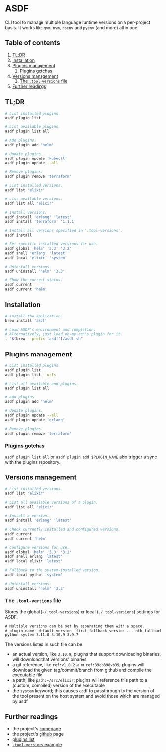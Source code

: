 # ASDF

CLI tool to manage multiple language runtime versions on a per-project basis. It works like `gvm`, `nvm`, `rbenv` and `pyenv` (and more) all in one.

## Table of contents <!-- omit in toc -->

1. [TL;DR](#tldr)
1. [Installation](#installation)
1. [Plugins management](#plugins-management)
   1. [Plugins gotchas](#plugins-gotchas)
1. [Versions management](#versions-management)
   1. [The `.tool-versions` file](#the-tool-versions-file)
1. [Further readings](#further-readings)

## TL;DR

```sh
# List installed plugins.
asdf plugin list

# List available plugins.
asdf plugin list all

# Add plugins.
asdf plugin add 'helm'

# Update plugins.
asdf plugin update 'kubectl'
asdf plugin update --all

# Remove plugins.
asdf plugin remove 'terraform'

# List installed versions.
asdf list 'elixir'

# List available versions.
asdf list all 'elixir'

# Install versions.
asdf install 'erlang' 'latest'
asdf install 'terraform' '1.1.1'

# Install all versions specified in '.tool-versions'.
asdf install

# Set specific installed versions for use.
asdf global 'helm' '3.3' '3.2'
asdf shell 'erlang' 'latest'
asdf local 'elixir' 'system'

# Uninstall versions.
asdf uninstall 'helm' '3.3'

# Show the current status.
asdf current
asdf current 'helm'
```

## Installation

```sh
# Install the application.
brew install 'asdf'

# Load ASDF's environment and completion.
# Alternatively, just load oh-my-zsh's plugin for it.
. "$(brew --prefix 'asdf')/asdf.sh"
```

## Plugins management

```sh
# List installed plugins.
asdf plugin list
asdf plugin list --urls

# List all available and plugins.
asdf plugin list all

# Add plugins.
asdf plugin add 'helm'

# Update plugins.
asdf plugin update --all
asdf plugin update 'erlang'

# Remove plugins.
asdf plugin remove 'terraform'
```

### Plugins gotchas

`asdf plugin list all` or `asdf plugin add $PLUGIN_NAME` also trigger a sync with the plugins repository.

## Versions management

```sh
# List installed versions.
asdf list 'elixir'

# List all available versions of a plugin.
asdf list all 'elixir'

# Install a version.
asdf install 'erlang' 'latest'

# Check currently installed and configured versions.
asdf current
asdf current 'helm'

# Configure versions for use.
asdf global 'helm' '3.3' '3.2'
asdf shell erlang 'latest'
asdf local elixir 'latest'

# Fallback to the system-installed version.
asdf local python 'system'

# Uninstall versions.
asdf uninstall 'helm' '3.3'
```

### The `.tool-versions` file

Stores the global (`~/.tool-versions`) or local (`./.tool-versions`) settings for ASDF.

```txt
# Multiple versions can be set by separating them with a space.
# plugin_name  default_version  first_fallback_version ... nth_fallback_version
python system 3.11.0 3.10.9 3.9.7
```

The versions listed in such file can be:

- an actual version, like `3.10.9`; plugins that support downloading binaries, will download that versions' binaries
- a git reference, like `ref:v1.0.2-a` or `ref:39cb398vb39`; plugins will download the given tag/commit/branch from github and compile the executable file
- a path, like `path:~/src/elixir`; plugins will reference this path to a (custom, compiled) version of the executable
- the `system` keyword; this causes asdf to passthrough to the version of the tool present on the host system and avoid those which are managed by asdf

## Further readings

- the project's [homepage]
- the project's [github] page
- [plugins list]
- [`.tool-versions` example][.tool-versions example]

<!--
  References
  -->

<!-- Upstream -->
[github]: https://github.com/asdf-vm/asdf
[homepage]: https://asdf-vm.com/
[plugins list]: https://github.com/asdf-vm/asdf-plugins

<!-- Files -->
[.tool-versions example]: ../examples/.tool-versions
